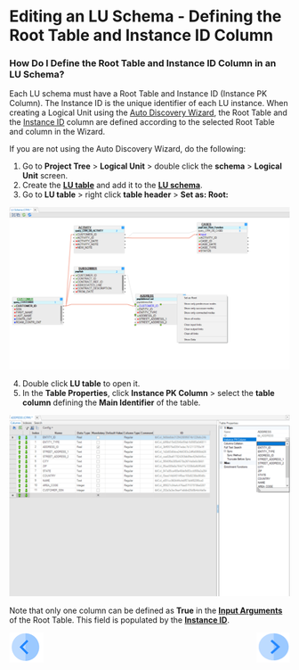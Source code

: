 # Editing an LU Schema - Defining the Root Table and Instance ID Column

### How Do I Define the Root Table and Instance ID Column in an LU Schema?

Each LU schema must have a Root Table and Instance ID (Instance PK Column). The Instance ID is the unique identifier of each LU instance.
When creating a Logical Unit using the [Auto Discovery Wizard](/articles/03_logical_units/06_auto_discovery_wizard.md), the Root Table and the [Instance ID](/articles/01_fabric_overview/02_fabric_glossary.md#instance-id) column are defined according to the selected Root Table and column in the Wizard. 

If you are not using the Auto Discovery Wizard, do the following:

1. Go to **Project Tree** > **Logical Unit** > double click the **schema** > **Logical Unit** screen.
2. Create the [**LU table**](/articles/06_LU_tables/01_LU_tables_overview.md) and add it to the [**LU schema**](/articles/03_logical_units/09_add_table_to_a_schema.md).
3. Go to **LU table** > right click **table header** > **Set as: Root:**

![image](/articles/03_logical_units/images/03_08_01_tables.png)

4. Double click  **LU table** to open it.
5. In the **Table Properties**, click **Instance PK Column** > select the **table column** defining the **Main Identifier** of the table.

![image](/articles/03_logical_units/images/03_08_02_tables.png)

Note that only one column can be defined as **True** in the [**Input Arguments**](/articles/03_logical_units/12_LU_hierarchy_and_linking_table_population.md#what-are-the-table-populations-input-arguments) of the Root Table. This field is populated by the [**Instance ID**](/articles/01_fabric_overview/02_fabric_glossary.md#instance-id). 

[![Previous](/articles/images/Previous.png)](/articles/03_logical_units/07_build__or_update_an_LU_schema.md)[<img align="right" width="60" height="54" src="/articles/images/Next.png">](/articles/03_logical_units/09_add_table_to_a_schema.md)
